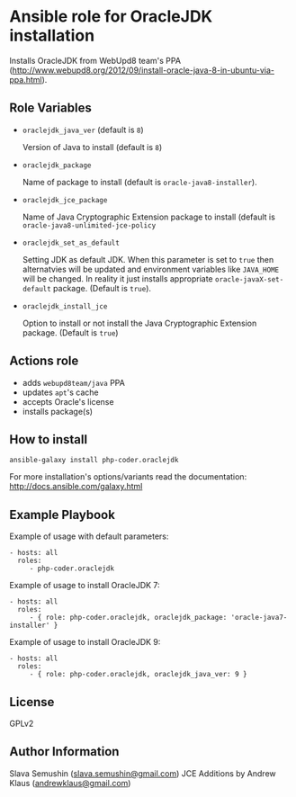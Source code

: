 Ansible role for OracleJDK installation
=======================================

Installs OracleJDK from WebUpd8 team's PPA (http://www.webupd8.org/2012/09/install-oracle-java-8-in-ubuntu-via-ppa.html).

Role Variables
--------------

* `oraclejdk_java_ver` (default is `8`)

  Version of Java to install (default is `8`)

* `oraclejdk_package`

  Name of package to install (default is `oracle-java8-installer`).

* `oraclejdk_jce_package`

  Name of Java Cryptographic Extension package to install (default is `oracle-java8-unlimited-jce-policy`

* `oraclejdk_set_as_default`

  Setting JDK as default JDK. When this parameter is set to `true` then alternatvies will be updated
  and environment variables like `JAVA_HOME` will be changed. In reality it just installs
  appropriate `oracle-javaX-set-default` package. (Default is `true`).

* `oraclejdk_install_jce`

  Option to install or not install the Java Cryptographic Extension package. (Default is `true`)

Actions role
------------

* adds `webupd8team/java` PPA
* updates `apt`'s cache
* accepts Oracle's license
* installs package(s)

How to install
--------------

    ansible-galaxy install php-coder.oraclejdk

For more installation's options/variants read the documentation: http://docs.ansible.com/galaxy.html

Example Playbook
----------------

Example of usage with default parameters:

    - hosts: all
      roles:
         - php-coder.oraclejdk

Example of usage to install OracleJDK 7:

    - hosts: all
      roles:
         - { role: php-coder.oraclejdk, oraclejdk_package: 'oracle-java7-installer' }

Example of usage to install OracleJDK 9:

    - hosts: all
      roles:
         - { role: php-coder.oraclejdk, oraclejdk_java_ver: 9 }

License
-------

GPLv2

Author Information
------------------

Slava Semushin (slava.semushin@gmail.com)
JCE Additions by Andrew Klaus (andrewklaus@gmail.com)
